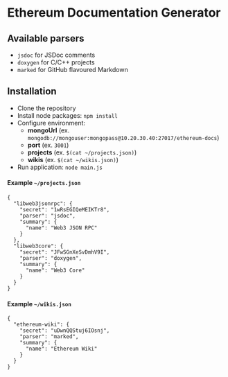 # Ethereum Documentation Generator

## Available parsers

- `jsdoc` for JSDoc comments
- `doxygen` for C/C++ projects
- `marked` for GitHub flavoured Markdown

## Installation
- Clone the repository
- Install node packages: `npm install`
- Configure environment:
  - **mongoUrl** (ex. `mongodb://mongouser:mongopass@10.20.30.40:27017/ethereum-docs`)
  - **port** (ex. `3001`)
  - **projects** (ex. `$(cat ~/projects.json)`)
  - **wikis** (ex. `$(cat ~/wikis.json)`)
- Run application: `node main.js`

#### Example `~/projects.json`
```
{
  "libweb3jsonrpc": {
    "secret": "1wRsEGIQeMEIKTr8",
    "parser": "jsdoc",
    "summary": {
      "name": "Web3 JSON RPC"
    }
  },
  "libweb3core": {
    "secret": "JFwSGnXeSvDmhV9I",
    "parser": "doxygen",
    "summary": {
      "name": "Web3 Core"
    }
  }
}
```

#### Example `~/wikis.json`
```
{
  "ethereum-wiki": {
    "secret": "uDwnQQStuj6IOsnj",
    "parser": "marked",
    "summary": {
      "name": "Ethereum Wiki"
    }
  }
}
```
